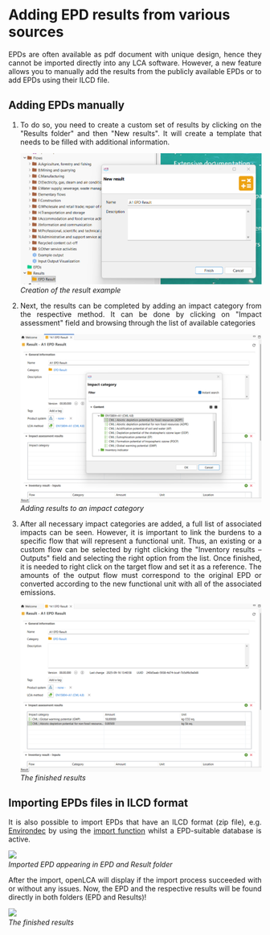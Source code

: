 # Adding EPD results from various sources

<div style='text-align: justify;'>

EPDs are often available as pdf document with unique design, hence they cannot be imported directly into any LCA software. However, a new feature allows you to manually add the results from the publicly available EPDs or to add EPDs using their ILCD file.

## Adding EPDs manually

1.	To do so, you need to create a custom set of results by clicking on the "Results folder" and then "New results". It will create a template that needs to be filled with additional information. 

    ![](../media/epd_creation_results.png)
    _Creation of the result example_

2.	Next, the results can be completed by adding an impact category from the respective method. It can be done by clicking on "Impact assessment" field and browsing through the list of available categories 

    ![](../media/epd_results_impact_category.png)
    _Adding results to an impact category_

3.	After all necessary impact categories are added, a full list of associated impacts can be seen. However, it is important to link the burdens to a specific flow that will represent a functional unit. Thus, an existing or a custom flow can be selected by right clicking the "Inventory results – Outputs" field and selecting the right option from the list. Once finished, it is needed to right click on the target flow and set it as a reference. The amounts of the output flow must correspond to the original EPD or converted according to the new functional unit with all of the associated emissions.

    ![](../media/epd_finished_results.png)
    _The finished results_


## Importing EPDs files in ILCD format

It is also possible to import EPDs that have an ILCD format (zip file), e.g. [Environdec](<https://data.environdec.com/index.xhtml?stock=Environdata>) by using the [import function](../databases/importing_and_combining_databases.md) whilst a EPD-suitable database is active. 

![](../media/epd_ilcd.png)
<br>_Imported EPD appearing in EPD and Result folder_

After the import, openLCA will display if the import process succeeded with or without any issues. Now, the EPD and the respective results will be found directly in both folders (EPD and Results)!

![](../media/epd_ilcd_2.png)
<br>_The finished results_


</div>


